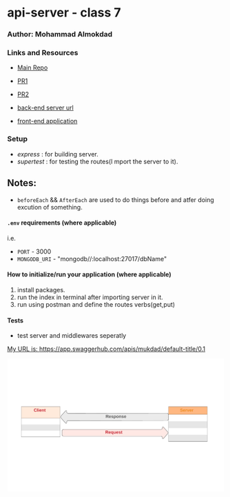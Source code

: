 # api-server - class 7

### Author: Mohammad Almokdad
### Links and Resources

- [Main Repo](https://github.com/mohammadalmoqdad/api-server)
- [PR1](https://github.com/mohammadalmoqdad/api-server/pull/1)
- [PR2](https://github.com/mohammadalmoqdad/api-server/pull/2)

- [back-end server url]()
- [front-end application]()

### Setup
- *express* : for building server.
- *supertest* : for testing the routes(I mport the server to it).


## Notes:
- `beforeEach` && `AfterEach` are used to do things before and atfer doing excution of something.
#### `.env` requirements (where applicable)

i.e.

- `PORT` - 3000
- `MONGODB_URI` - "mongodb//:localhost:27017/dbName"

#### How to initialize/run your application (where applicable)
1. install packages.
2. run the index in terminal after importing server in it.
3. run using postman and define the routes verbs(get,put)


#### Tests
- test server and middlewares seperatly





[My URL is: https://app.swaggerhub.com/apis/mukdad/default-title/0.1 ]('https://app.swaggerhub.com/apis/mukdad/default-title/0.1')

![my UML](./assests/api-server-UML-1.png)
